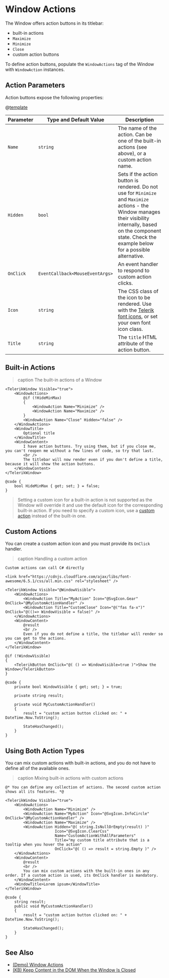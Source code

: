 
# Window Actions

The Window offers action buttons in its titlebar:

* built-in actions
* `Maximize`
* `Minimize`
* `Close`
* custom action buttons

To define action buttons, populate the `WindowActions` tag of the Window with `WindowAction` instances.

## Action Parameters

Action buttons expose the following properties:

@[template](/_contentTemplates/common/parameters-table-styles.md#table-layout)

| Parameter | Type and Default&nbsp;Value | Description |
| --- | --- | --- |
| `Name` | `string` | The name of the action. Can be one of the built-in actions (see above), or a custom action name. |
| `Hidden` | `bool` | Sets if the action button is rendered. Do not use for `Minimize` and `Maximize` actions - the Window manages their visibility internally, based on the component state. Check the example below for a possible alternative. |
| `OnClick` | `EventCallback<MouseEventArgs>` | An event handler to respond to custom action clicks. |
| `Icon` | `string` | The CSS class of the icon to be rendered. Use with the [Telerik font icons](slug:common-features-icons), or set your own font icon class. |
| `Title` | `string` | The `title` HTML attribute of the action button. |

## Built-in Actions

>caption The built-in actions of a Window

````RAZOR
<TelerikWindow Visible="true">
	<WindowActions>
		@if (!HideMinMax)
		{
			<WindowAction Name="Minimize" />
			<WindowAction Name="Maximize" />
		}
		<WindowAction Name="Close" Hidden="false" />
	</WindowActions>
	<WindowTitle>
	    Optional title
	</WindowTitle>
	<WindowContent>
		I have action buttons. Try using them, but if you close me, you can't reopen me without a few lines of code, so try that last.
		<br />
		The titlebar will now render even if you don't define a title, because it will show the action buttons.
	</WindowContent>
</TelerikWindow>

@code {
	bool HideMinMax { get; set; } = false;
}
````

>Setting a custom icon for a built-in action is not supported as the Window will override it and use the default icon for the corresponding built-in action. If you need to specify a custom icon, use a [custom action](#custom-actions) instead of the built-in one.

## Custom Actions

You can create a custom action icon and you must provide its `OnClick` handler.

>caption Handling a custom action

````RAZOR
Custom actions can call C# directly

<link href="https://cdnjs.cloudflare.com/ajax/libs/font-awesome/6.5.1/css/all.min.css" rel="stylesheet" />

<TelerikWindow Visible="@WindowVisible">
	<WindowActions>
		<WindowAction Title="MyAction" Icon="@SvgIcon.Gear" OnClick="@MyCustomActionHandler" />
		<WindowAction Title="CustomClose" Icon="@("fas fa-x")" OnClick="@(()=> WindowVisible = false)" />
	</WindowActions>
	<WindowContent>
		@result
		<br />
		Even if you do not define a title, the titlebar will render so you can get to the actions.
	</WindowContent>
</TelerikWindow>

@if (!WindowVisible)
{
	<TelerikButton OnClick="@( () => WindowVisible=true )">Show the Window</TelerikButton>
}

@code {
	private bool WindowVisible { get; set; } = true;

	private string result;

	private void MyCustomActionHandler()
	{
		result = "custom action button clicked on: " + DateTime.Now.ToString();

		StateHasChanged();
	}
}
````

## Using Both Action Types

You can mix custom actions with built-in actions, and you do not have to define all of the available ones.

>caption Mixing built-in actions with custom actions

````RAZOR
@* You can define any collection of actions. The second custom action shows all its features. *@

<TelerikWindow Visible="true">
    <WindowActions>
        <WindowAction Name="Minimize" />
        <WindowAction Name="MyAction" Icon="@SvgIcon.InfoCircle" OnClick="@MyCustomActionHandler" />
        <WindowAction Name="Maximize" />
        <WindowAction Hidden="@( string.IsNullOrEmpty(result) )"
                      Icon="@SvgIcon.ClearCss"
                      Name="CustomActionWithAllParameters"
                      Title="my custom title attribute that is a tooltip when you hover the action"
                      OnClick="@( () => result = string.Empty )" />
    </WindowActions>
    <WindowContent>
        @result
        <br />
        You can mix custom actions with the built-in ones in any order. If a custom action is used, its OnClick handler is mandatory.
    </WindowContent>
    <WindowTitle>Lorem ipsum</WindowTitle>
</TelerikWindow>

@code {
    string result;
    public void MyCustomActionHandler()
    {
        result = "custom action button clicked on: " + DateTime.Now.ToString();

        StateHasChanged();
    }
}
````

## See Also

* [(Demo) Window Actions](https://demos.telerik.com/blazor-ui/window/actions)
* [(KB) Keep Content in the DOM When the Window Is Closed](slug:window-kb-keep-content-when-closed)
